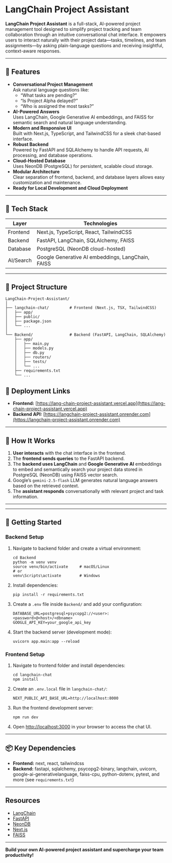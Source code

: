 # LangChain Project Assistant

**LangChain Project Assistant** is a full-stack, AI-powered project management tool designed to simplify project tracking and team collaboration through an intuitive conversational chat interface. It empowers users to interact naturally with their project data—tasks, timelines, and team assignments—by asking plain-language questions and receiving insightful, context-aware responses.

---

## 🚀 Features

- **Conversational Project Management**  
  Ask natural language questions like:
  - “What tasks are pending?”
  - “Is Project Alpha delayed?”
  - “Who is assigned the most tasks?”
- **AI-Powered Answers**  
  Uses LangChain, Google Generative AI embeddings, and FAISS for semantic search and natural language understanding.
- **Modern and Responsive UI**  
  Built with Next.js, TypeScript, and TailwindCSS for a sleek chat-based interface.
- **Robust Backend**  
  Powered by FastAPI and SQLAlchemy to handle API requests, AI processing, and database operations.
- **Cloud-Hosted Database**  
  Uses NeonDB (PostgreSQL) for persistent, scalable cloud storage.
- **Modular Architecture**  
  Clear separation of frontend, backend, and database layers allows easy customization and maintenance.
- **Ready for Local Development and Cloud Deployment**

---

## 🧰 Tech Stack

| Layer     | Technologies                                  |
|-----------|----------------------------------------------|
| Frontend  | Next.js, TypeScript, React, TailwindCSS     |
| Backend   | FastAPI, LangChain, SQLAlchemy, FAISS       |
| Database  | PostgreSQL (NeonDB cloud-hosted)             |
| AI/Search | Google Generative AI embeddings, LangChain, FAISS |

---

## 📁 Project Structure

```
LangChain-Project-Assistant/
│
├── langchain-chat/         # Frontend (Next.js, TSX, TailwindCSS)
│   ├── app/
│   ├── public/
│   ├── package.json
│   └── ...
│
└── Backend/                # Backend (FastAPI, LangChain, SQLAlchemy)
    ├── app/
    │   ├── main.py
    │   ├── models.py
    │   ├── db.py
    │   ├── routers/
    │   ├── tests/
    │   └── ...
    ├── requirements.txt
    └── ...
```
## 🔗 Deployment Links

- **Frontend:** [https://lang-chain-project-assistant.vercel.app](https://lang-chain-project-assistant.vercel.app)
- **Backend API:** [https://langchain-project-assistant.onrender.com](https://langchain-project-assistant.onrender.com)

---

## 🤖 How It Works

1. **User interacts** with the chat interface in the frontend.  
2. The **frontend sends queries** to the FastAPI backend.  
3. The **backend uses LangChain** and **Google Generative AI** embeddings to embed and semantically search your project data stored in PostgreSQL (NeonDB) using FAISS vector search.  
4. Google’s `gemini-2.5-flash` LLM generates natural language answers based on the retrieved context.  
5. The **assistant responds** conversationally with relevant project and task information.

---
---

## 🚀 Getting Started

### Backend Setup

1. Navigate to backend folder and create a virtual environment:

    ```
    cd Backend
    python -m venv venv
    source venv/bin/activate     # macOS/Linux
    # or
    venv\Scripts\activate        # Windows
    ```

2. Install dependencies:

    ```
    pip install -r requirements.txt
    ```

3. Create a `.env` file inside `Backend/` and add your configuration:

    ```
    DATABASE_URL=postgresql+psycopg2://<user>:<password>@<host>/<dbname>
    GOOGLE_API_KEY=your_google_api_key
    ```

4. Start the backend server (development mode):

    ```
    uvicorn app.main:app --reload
    ```

### Frontend Setup

1. Navigate to frontend folder and install dependencies:

    ```
    cd langchain-chat
    npm install
    ```

2. Create an `.env.local` file in `langchain-chat/`:

    ```
    NEXT_PUBLIC_API_BASE_URL=http://localhost:8000
    ```

3. Run the frontend development server:

    ```
    npm run dev
    ```

4. Open [http://localhost:3000](http://localhost:3000) in your browser to access the chat UI.

---



## 📦 Key Dependencies

- **Frontend:** next, react, tailwindcss  
- **Backend:** fastapi, sqlalchemy, psycopg2-binary, langchain, uvicorn, google-ai-generativelanguage, faiss-cpu, python-dotenv, pytest, and more (see `requirements.txt`)

---

## Resources

- [LangChain](https://github.com/langchain-ai/langchain)  
- [FastAPI](https://fastapi.tiangolo.com/)  
- [NeonDB](https://neon.tech/)  
- [Next.js](https://nextjs.org/)  
- [FAISS](https://github.com/facebookresearch/faiss)

---

**Build your own AI-powered project assistant and supercharge your team productivity!**
